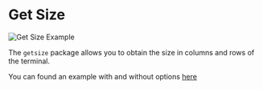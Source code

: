 # Get Size

![Get Size Example](https://file.anotherhadi.com/wtui-components/getsize.gif)

The `getsize` package allows you to obtain the size in columns and rows of the terminal.

You can found an example with and without options [here](https://github.com/anotherhadi/wtui-components/blob/main/getsize/example/main.go)
